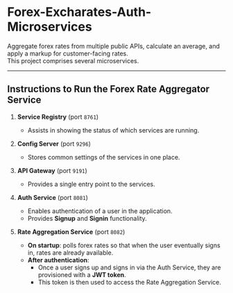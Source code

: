 # Forex-Excharates-Auth-Microservices

Aggregate forex rates from multiple public APIs, calculate an average, and apply a markup for customer-facing rates.  
This project comprises several microservices.

---

## Instructions to Run the Forex Rate Aggregator Service

1. **Service Registry** (port `8761`)  
   - Assists in showing the status of which services are running.

2. **Config Server** (port `9296`)  
   - Stores common settings of the services in one place.

3. **API Gateway** (port `9191`)  
   - Provides a single entry point to the services.

4. **Auth Service** (port `8081`)  
   - Enables authentication of a user in the application.  
   - Provides **Signup** and **Signin** functionality.

5. **Rate Aggregation Service** (port `8082`)  
   - **On startup**: polls forex rates so that when the user eventually signs in, rates are already available.  
   - **After authentication**:  
     - Once a user signs up and signs in via the Auth Service, they are provisioned with a **JWT token**.  
     - This token is then used to access the Rate Aggregation Service.
